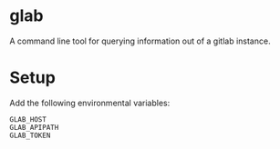 # glab

A command line tool for querying information out of a gitlab instance.

# Setup

Add the following environmental variables:

    GLAB_HOST
    GLAB_APIPATH
    GLAB_TOKEN
